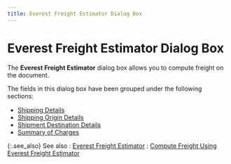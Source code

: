 ```yaml
---
title: Everest Freight Estimator Dialog Box
---
```


# Everest Freight Estimator Dialog Box


The **Everest Freight Estimator**  dialog box allows you to compute freight on the document.


The fields in this dialog box have been grouped under the following  sections<font style="font-family: 'verdana';" face="verdana">:</font>

- [Shipping  Details]({{site.pp_baseurl}}/misc/shipping_details_everest_freight_estimator.html)
- [Shipping  Origin Details]({{site.pp_baseurl}}/misc/shipment_origin_details_freight_estimator.html)
- [Shipment  Destination Details]({{site.pp_baseurl}}/misc/shipment_destination_details_freight_estimator.html)
- [Summary  of Charges]({{site.pp_baseurl}}/misc/summary_of_charges_freight_estimator.html)



{:.see_also}
See also
: [Everest Freight  Estimator]({{site.pp_baseurl}}/purc-proc/doc-profile/doc-options/utils/freight-est/freight_estimator.html)
: [Compute  Freight Using Everest Freight Estimator]({{site.pp_baseurl}}/purc-proc/doc-profile/doc-options/utils/freight-est/compute_freight_using_the_everest_freight_estimator_purchases.html)
